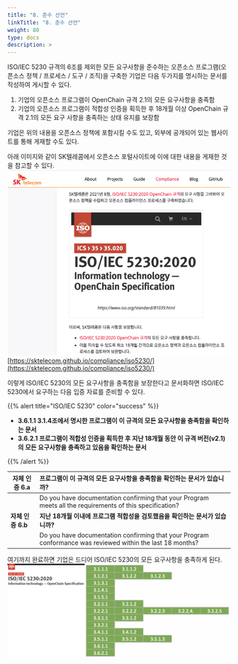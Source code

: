```yaml
---
title: "8. 준수 선언"
linkTitle: "8. 준수 선언"
weight: 80
type: docs
description: >
---
```


ISO/IEC 5230 규격의 6조를 제외한 모든 요구사항을 준수하는 오픈소스 프로그램(오픈소스 정책 / 프로세스 / 도구 / 조직)을 구축한 기업은 다음 두가지를 명시하는 문서를 작성하여 게시할 수 있다. 

1. 기업의 오픈소스 프로그램이 OpenChain 규격 2.1의 모든 요구사항을 충족함
2. 기업의 오픈소스 프로그램이 적합성 인증을 획득한 후 18개월 이상 OpenChain 규격 2.1의 모든 요구 사항을 충족하는 상태 유지를 보장함

기업은 위의 내용을 오픈소스 정책에 포함시킬 수도 있고, 외부에 공개되어 있는 웹사이트를 통해 게재할 수도 있다. 

아래 이미지와 같이 SK텔레콤에서 오픈소스 포털사이트에 이에 대한 내용을 게재한 것을 참고할 수 있다. 
![](sktiso.png)
[https://sktelecom.github.io/compliance/iso5230/](https://sktelecom.github.io/compliance/iso5230/)
 

이렇게 ISO/IEC 5230의 모든 요구사항을 충족함을 보장한다고 문서화하면 ISO/IEC 5230에서 요구하는 다음 입증 자료를 준비할 수 있다.

{{% alert title="ISO/IEC 5230" color="success" %}}

* <b>3.6.1.1 3.1.4조에서 명시한 프로그램이 이 규격의 모든 요구사항을 충족함을 확인하는 문서</b>
* <b>3.6.2.1 프로그램이 적합성 인증을 획득한 후 지난 18개월 동안 이 규격 버전(v2.1)의 모든 요구사항을 충족하고 있음을 확인하는 문서</b>


{{% /alert %}}

| 자체 인증 6.a  | 프로그램이 이 규격의 모든 요구사항을 충족함을 확인하는 문서가 있습니까? |
|---|:---|
|  | Do you have documentation confirming that your Program meets all the requirements of this specification? |
| <b>자체 인증 6.b</b>  | <b>지난 18개월 이내에 프로그램 적합성을 검토했음을 확인하는 문서가 있습니까?</b> |
|  | Do you have documentation confirming that your Program conformance was reviewed within the last 18 months? |

여기까지 완료하면 기업은 드디어 ISO/IEC 5230의 모든 요구사항을 충족하게 된다. 
![](totalno.png)